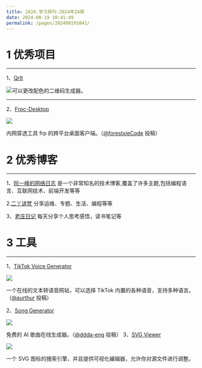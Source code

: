 ```yaml
---
title: 2424.学习周刊-2024年24周
date: 2024-08-19 10:41:49
permalink: /pages/202408191041/
---
```

# 1 优秀项目
---
1、[QrIt](https://qrit.chesko.dev/)

![](https://cdn.beekka.com/blogimg/asset/202408/bg2024081405.webp)可以更改配色的二维码生成器。


---
2、[Frpc-Desktop](https://github.com/luckjiawei/frpc-desktop)

![](https://cdn.beekka.com/blogimg/asset/202408/bg2024081304.webp)

内网穿透工具 frp 的跨平台桌面客户端。（[@forestxieCode](https://github.com/ruanyf/weekly/issues/4982) 投稿）
# 2 优秀博客
---

1、[阮一峰的网络日志](http://www.ruanyifeng.com/blog/2024/08/weekly-issue-313.html)
是一个非常知名的技术博客,覆盖了许多主题,包括编程语言、互联网技术、前端开发等等

2.[二丫讲梵](https://wiki.eryajf.net/)
分享运维、专题、生活、编程等等

3、[老庄日记](https://mp.weixin.qq.com/s/2BsA-73BHngYxjPF1HYI2Q)
每天分享个人思考感悟，读书笔记等

# 3 工具
---
1、[TikTok Voice Generator](https://tiktokvoice.net/)

![](https://cdn.beekka.com/blogimg/asset/202408/bg2024081001.webp)

一个在线的文本转语音网站，可以选择 TikTok 内置的各种语音，支持多种语言。（[@aurthur](https://github.com/ruanyf/weekly/issues/4958) 投稿）

2、[Song Generator](https://songgenerator.io/zh-CN)

![](https://cdn.beekka.com/blogimg/asset/202408/bg2024081303.webp)

免费的 AI 歌曲在线生成器。（[@ddda-eng](https://github.com/ruanyf/weekly/issues/4978) 投稿）
3、[SVG Viewer](https://www.svgviewer.dev/)

![](https://cdn.beekka.com/blogimg/asset/202404/bg2024042701.webp)

一个 SVG 图标的搜索引擎，并且提供可视化编辑器，允许你对源文件进行调整。